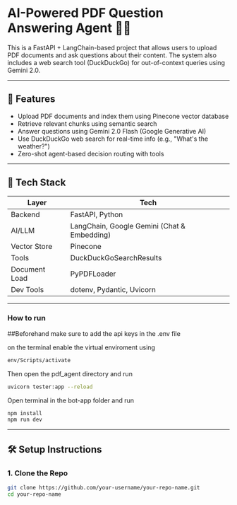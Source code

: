 # AI-Powered PDF Question Answering Agent 🤖📄

This is a FastAPI + LangChain-based project that allows users to upload PDF documents and ask questions about their content. The system also includes a web search tool (DuckDuckGo) for out-of-context queries using Gemini 2.0.

---

## 🚀 Features

- Upload PDF documents and index them using Pinecone vector database
- Retrieve relevant chunks using semantic search
- Answer questions using Gemini 2.0 Flash (Google Generative AI)
- Use DuckDuckGo web search for real-time info (e.g., "What's the weather?")
- Zero-shot agent-based decision routing with tools

---

## 🧠 Tech Stack

| Layer         | Tech                                |
|--------------|-------------------------------------|
| Backend       | FastAPI, Python                     |
| AI/LLM        | LangChain, Google Gemini (Chat & Embedding) |
| Vector Store  | Pinecone                            |
| Tools         | DuckDuckGoSearchResults             |
| Document Load | PyPDFLoader                         |
| Dev Tools     | dotenv, Pydantic, Uvicorn           |

---

### How to run

##Beforehand make sure to add the api keys in the .env file

on the terminal enable the virtual enviroment using 
```bash
env/Scripts/activate
```
Then open the pdf_agent directory and run
```bash
uvicorn tester:app --reload    
```

Open terminal in the bot-app folder and run
```bash
npm install
npm run dev
```

---

## 🛠️ Setup Instructions

### 1. Clone the Repo

```bash
git clone https://github.com/your-username/your-repo-name.git
cd your-repo-name

```


